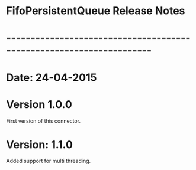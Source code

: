 # FifoPersistentQueue Release Notes
# --------------------------------------------------------------------
# Date: 24-04-2015

# Version 1.0.0
First version of this connector.

# Version: 1.1.0

Added support for multi threading.
